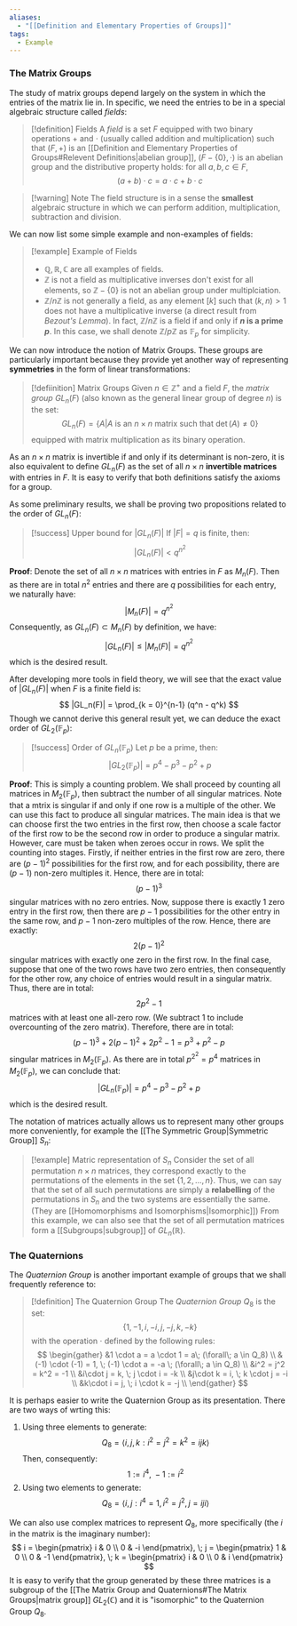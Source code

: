 ```yaml
---
aliases:
  - "[[Definition and Elementary Properties of Groups]]"
tags:
  - Example
---
```

###  The Matrix Groups

The study of matrix groups depend largely on the system in which the entries of the matrix lie in. In specific, we need the entries to be in a special algebraic structure called *fields*: 

>[!definition] Fields
>A *field* is a set $F$ equipped with two binary operations $+$ and $\cdot$ (usually called addition and multiplication) such that $(F, +)$ is an [[Definition and Elementary Properties of Groups#Relevent Definitions|abelian group]], $(F- \{0\}, \cdot)$ is an abelian group and the distributive property holds: for all $a, b, c \in F$,
>$$
>(a+b)\cdot c = a\cdot c+b \cdot c
>$$ 

>[!warning] Note
>The field structure is in a sense the **smallest** algebraic structure in which we can perform addition, multiplication, subtraction and division. 

We can now list some simple example and non-examples of fields:

>[!example] Example of Fields
>* $\mathbb{Q}, \mathbb{R}, \mathbb{C}$ are all examples of fields. 
>* $\mathbb{Z}$ is not a field as multiplicative inverses don't exist for all elements, so $\mathbb{Z} - \{0\}$ is not an abelian group under multiplciation. 
>* $\mathbb{Z} / n\mathbb{Z}$ is not generally a field, as any element $[k]$ such that $(k, n) > 1$ does not have a multiplicative inverse (a direct result from *Bezout's Lemma*). In fact, $\mathbb{Z} / n\mathbb{Z}$ is a field if and only if **$n$ is a prime $p$**. In this case, we shall denote $\mathbb{Z} / p\mathbb{Z}$ as $\mathbb{F}_p$ for simplicity. 

We can now introduce the notion of Matrix Groups. These groups are particularly important because they provide yet another way of representing **symmetries** in the form of linear transformations: 

>[!defiinition] Matrix Groups
>Given $n \in \mathbb{Z}^{+}$ and a field $F$, the *matrix group* $GL_n(F)$ (also known as the general linear group of degree $n$) is the set:
>$$
>GL_n(F) = \{ A | A \text{ is an } n \times n \text{ matrix such that } \det(A) \neq 0  \}
>$$
>equipped with matrix multiplication as its binary operation. 

As an $n \times n$ matrix is invertible if and only if its determinant is non-zero, it is also equivalent to define $GL_n(F)$ as the set of all $n \times n$ **invertible matrices** with entries in $F$. It is easy to verify that both definitions satisfy the axioms for a group. 

As some preliminary results, we shall be proving two propositions related to the order of $GL_n(F)$: 

>[!success] Upper bound for $|GL_n(F)|$
>If $|F| = q$ is finite, then:
>$$
>|GL_n(F)| < q^{n^2}
>$$

**Proof**: Denote the set of all $n \times n$ matrices with entries in $F$ as $M_n(F)$. Then as there are in total $n^2$ entries and there are $q$ possibilities for each entry, we naturally have:
$$
|M_n(F)| = q^{n^2}
$$
Consequently, as $GL_n(F) \subset M_n(F)$ by definition, we have:
$$
|GL_n(F)| \leq |M_n(F)| = q^{n^2}
$$
which is the desired result. 

After developing more tools in field theory, we will see that the exact value of $|GL_n(F)|$ when $F$ is a finite field is: 
$$
|GL_n(F)| = \prod_{k = 0}^{n-1} (q^n - q^k)
$$
Though we cannot derive this general result yet, we can deduce the exact order of $GL_2(\mathbb{F}_p)$: 

>[!success] Order of $GL_n(\mathbb{F}_p)$
>Let $p$ be a prime, then:
>$$
>|GL_2(\mathbb{F}_p)| = p^4 - p^3 - p^2 + p
>$$

**Proof**: This is simply a counting problem. We shall proceed by counting all matrices in $M_2(\mathbb{F}_p)$, then subtract the number of all singular matrices. Note that a mtrix is singular if and only if one row is a multiple of the other. We can use this fact to produce all singular matrices. The main idea is that we can choose first the two entries in the first row, then choose a scale factor of the first row to be the second row in order to produce a singular matrix. However, care must be taken when zeroes occur in rows. We split the counting into stages. Firstly, if neither entries in the first row are zero, there are $(p-1)^2$ possibilities for the first row, and for each possibility, there are $(p-1)$ non-zero multiples it. Hence, there are in total:
$$
(p-1)^3
$$
singular matrices with no zero entries. Now, suppose there is exactly $1$ zero entry in the first row, then there are $p-1$ possibilities for the other entry in the same row, and $p-1$ non-zero multiples of the row. Hence, there are exactly:
$$
2(p-1)^2
$$
singular matrices with exactly one zero in the first row. In the final case, suppose that one of the two rows have two zero entries, then consequently for the other row, any choice of entries would result in a singular matrix. Thus, there are in total:
$$
2p^2 - 1
$$
matrices with at least one all-zero row. (We subtract $1$ to include overcounting of the zero matrix). Therefore, there are in total:
$$
(p-1)^3 + 2(p-1)^2+2p^2-1 = p^3 + p^2 - p
$$
singular matrices in $M_2(\mathbb{F}_p)$. As there are in total $p^{2^2} = p^4$ matrices in $M_2(\mathbb{F}_p)$, we can conclude that:
$$
|GL_n(\mathbb{F}_p)| = p^4 - p^3 - p^2 + p
$$
which is the desired result. 

The notation of matrices actually allows us to represent many other groups more conveniently, for example the [[The Symmetric Group|Symmetric Group]] $S_n$: 

>[!example] Matric representation of $S_n$
>Consider the set of all permutation $n \times n$ matrices, they correspond exactly to the permutations of the elements in the set $\{ 1, 2, ..., n \}$. Thus, we can say that the set of all such permutations are simply a **relabelling** of the permutations in $S_n$ and the two systems are essentially the same. (They are [[Homomorphisms and Isomorphisms|Isomorphic]]) From this example, we can also see that the set of all permutation matrices form a [[Subgroups|subgroup]] of $GL_n(\mathbb{R})$. 

### The Quaternions

The *Quaternion Group* is another important example of groups that we shall frequently reference to: 

>[!definition] The Quaternion Group
>The *Quaternion Group* $Q_8$ is the set:
>$$
>\{ 1, -1, i, -i, j, -j, k, -k \}
>$$
>with the operation $\cdot$ defined by the following rules:
>$$
>\begin{gather}
>	&1 \cdot a = a \cdot 1 = a\;  (\forall\;  a \in Q_8) \\
>	&(-1) \cdot (-1) = 1, \; (-1) \cdot a = -a \;  (\forall\;  a \in Q_8)  \\
>	&i^2 = j^2 = k^2 = -1 \\
>	&i\cdot j = k, \; j \cdot i = -k \\
>	&j\cdot k = i, \; k \cdot j = -i \\
>	&k\cdot i = j, \; i \cdot k = -j \\
>\end{gather}
>$$

It is perhaps easier to write the Quaternion Group as its presentation. There are two ways of wrting this: 
1. Using three elements to generate: 
	$$
	Q_8 = \langle i, j, k: i^2 = j^2 = k^2 = ijk \rangle
	$$
	Then, consequently: 
	$$
	1 := i^4, \; -1 := i^2
	$$
2. Using two elements to generate: 
	$$
	Q_8 = \langle i, j: i^4 = 1, i^2 = j^2, j = iji \rangle
	$$

We can also use complex matrices to represent $Q_8$, more specifically (the $i$ in the matrix is the imaginary number): 
$$
i = \begin{pmatrix}
	i & 0 \\
	0 & -i
\end{pmatrix}, \; j = \begin{pmatrix}
	1 & 0 \\
	0 & -1
\end{pmatrix}, \; k = \begin{pmatrix}
	i & 0 \\
	0 & i
\end{pmatrix}
$$
It is easy to verify that the group generated by these three matrices is a subgroup of the [[The Matrix Group and Quaternions#The Matrix Groups|matrix group]] $GL_2(\mathbb{C})$ and it is "isomorphic" to the Quaternion Group $Q_8$. 